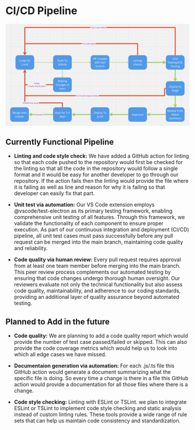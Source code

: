 # CI/CD Pipeline
![CI/CD diagram](cicd.png)

## Currently Functional Pipeline
- **Linting and code style check:**
    We have added a GitHub action for linting so that each code pushed to the repository would first be checked for the linting so that all the 
    code in the repository would follow a single format and it would be easy for another developer to go through our repository. If the action 
    fails then the linting would provide the file where it is failing as well as line and reason for why it is failing so that developer can 
    easily fix that part.

- **Unit test via automation:**
    Our VS Code extension employs @vscode/test-electron as its primary testing framework, enabling comprehensive unit testing of all features. 
    Through this framework, we validate the functionality of each component to ensure proper execution. As part of our continuous integration 
    and deployment (CI/CD) pipeline, all unit test cases must pass successfully before any pull request can be merged into the main branch, 
    maintaining code quality and reliability.

- **Code quality via human review:**
    Every pull request requires approval from at least one team member before merging into the main branch. This peer review process complements 
    our automated testing by ensuring that code changes undergo thorough human oversight. Our reviewers evaluate not only the technical functionality 
    but also assess code quality, maintainability, and adherence to our coding standards, providing an additional layer of quality assurance beyond 
    automated testing.



## Planned to Add in the future
- **Code quality:** 
    We are planning to add a code quality report which would provide the number of test case passed/failed or skipped. This can also provide the 
    code coverage metrics which would help us to look into which all edge cases we have missed.

- **Documentaion generation via automation:**
    For each .js/.ts file this GitHub action would generate a document summarizing what the specific file is doing. So every time a change is there in 
    a file this GitHub action would provide a documentation for all those files where there is a change.

- **Code style checking:**
    Linting with ESLint or TSLint. we plan to integrate ESLint or TSLint to implement code style checking and static analysis instead of custom 
    linting rules. These tools provide a wide range of rule sets that can help us maintain code consistency and standardization.